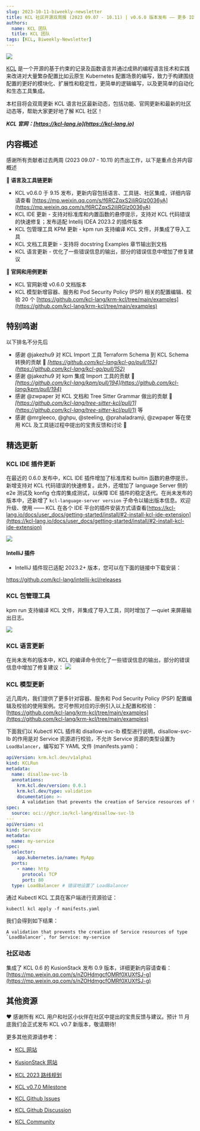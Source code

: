 ```yaml
---
slug: 2023-10-11-biweekly-newsletter
title: KCL 社区开源双周报 (2023 09.07 - 10.11) | v0.6.0 版本发布 —— 更多 IDE 插件、包管理支持!
authors:
  name: KCL 团队
  title: KCL 团队
tags: [KCL, Biweekly-Newsletter]
---
```


![](/img/biweekly-newsletter-zh.png)

[KCL](https://github.com/kcl-lang) 是一个开源的基于约束的记录及函数语言并通过成熟的编程语言技术和实践来改进对大量繁杂配置比如云原生 Kubernetes 配置场景的编写，致力于构建围绕配置的更好的模块化、扩展性和稳定性，更简单的逻辑编写，以及更简单的自动化和生态工具集成。

本栏目将会双周更新 KCL 语言社区最新动态，包括功能、官网更新和最新的社区动态等，帮助大家更好地了解 KCL 社区！

***KCL 官网：[https://kcl-lang.io](https://kcl-lang.io)***

## 内容概述

感谢所有贡献者过去两周 (2023 09.07 - 10.11) 的杰出工作，以下是重点合并内容概述

**🔧 语言及工具链更新**
- KCL v0.6.0 于 9.15 发布，更新内容包括语言、工具链、社区集成，详细内容请查看 [https://mp.weixin.qq.com/s/f6RCZqxS2iliRGIz0036yA](https://mp.weixin.qq.com/s/f6RCZqxS2iliRGIz0036yA)
- KCL IDE 更新 - 支持对标准库和内置函数的悬停提示，支持对 KCL 代码错误的快速修复；发布适配 Intellij IDEA 2023.2 的插件版本
- KCL 包管理工具 KPM 更新 - kpm run 支持编译 KCL 文件，并集成了导入工具
- KCL 文档工具更新 - 支持将 docstring Examples 章节输出到文档
- KCL 语言更新 - 优化了一些错误信息的输出，部分的错误信息中增加了修复建议

**📰 官网和用例更新**

- KCL 官网新增 v0.6.0 文档版本
- KCL 模型新增容器、服务和 Pod Security Policy (PSP) 相关的配置编辑、校验 20 个 [https://github.com/kcl-lang/krm-kcl/tree/main/examples](https://github.com/kcl-lang/krm-kcl/tree/main/examples)

## 特别鸣谢

以下排名不分先后

- 感谢 @jakezhu9 对 KCL Import 工具 Terraform Schema 到 KCL Schema 转换的贡献 🙌 *[https://github.com/kcl-lang/kcl-go/pull/152](https://github.com/kcl-lang/kcl-go/pull/152)*
- 感谢 @jakezhu9 对 kpm 集成 Import 工具的贡献 🙌 *[https://github.com/kcl-lang/kpm/pull/194](https://github.com/kcl-lang/kpm/pull/194)*
- 感谢 @zwpaper 对 KCL 文档和 Tree Sitter Grammar 做出的贡献 🙌 *[https://github.com/kcl-lang/tree-sitter-kcl/pull/1](https://github.com/kcl-lang/tree-sitter-kcl/pull/1)* 等
- 感谢 @mrgleeco, @ghpu, @steeling, @prahaladramji, @zwpaper 等在使用 KCL 及工具链过程中提出的宝贵反馈和讨论 🙌

## 精选更新

### KCL IDE 插件更新

在最近的 0.6.0 发布中，KCL IDE 插件增加了标准库和 builtin 函数的悬停提示，新增支持对 KCL 代码错误的快速修复。此外，还增加了 language Server 侧的 e2e 测试及 konfig 仓库的集成测试，以保障 IDE 插件的稳定迭代。在尚未发布的版本中，还新增了 `kcl-language-server version` 子命令以输出版本信息。欢迎升级、使用 —— KCL 在各个 IDE 平台的插件安装方式请查看[https://kcl-lang.io/docs/user_docs/getting-started/install/#2-install-kcl-ide-extension](https://kcl-lang.io/docs/user_docs/getting-started/install/#2-install-kcl-ide-extension)

![](/img/docs/tools/Ide/vs-code/hover-built-in.png)

#### IntelliJ 插件

+ IntelliJ 插件现已适配 2023.2+ 版本，您可以在下面的链接中下载安装：

https://github.com/kcl-lang/intellij-kcl/releases

### KCL 包管理工具

kpm run 支持编译 KCL 文件，并集成了导入工具，同时增加了 —quiet 来屏蔽输出日志。

![](/img/docs/tools/kpm/kpm-run-file.png)

### KCL 语言更新

在尚未发布的版本中，KCL 的编译命令优化了一些错误信息的输出，部分的错误信息中增加了修复建议：
![](/img/blog/2023-10-11-kcl-biweekly-newsletter/error-suggestion.png)

### KCL 模型更新

近几周内，我们提供了更多针对容器、服务和 Pod Security Policy (PSP) 配置编辑及校验的使用案例。您可参照对应的示例引入以上配置和校验： [https://github.com/kcl-lang/krm-kcl/tree/main/examples](https://github.com/kcl-lang/krm-kcl/tree/main/examples)

下面我们以 Kubectl KCL 插件和 disallow-svc-lb 模型进行说明，disallow-svc-lb 的作用是对 Service 资源进行校验，不允许 Service 资源的类型设置为 `LoadBalancer`，编写如下 YAML 文件 (manifests.yaml)：
  
  ```yaml
  apiVersion: krm.kcl.dev/v1alpha1
  kind: KCLRun
  metadata:
    name: disallow-svc-lb
    annotations: 
      krm.kcl.dev/version: 0.0.1
      krm.kcl.dev/type: validation
      documentation: >-
        A validation that prevents the creation of Service resources of type `LoadBalancer`
  spec:
    source: oci://ghcr.io/kcl-lang/disallow-svc-lb
  ---
  apiVersion: v1
  kind: Service
  metadata:
    name: my-service
  spec:
    selector:
      app.kubernetes.io/name: MyApp
    ports:
      - name: http
        protocol: TCP
        port: 80
    type: LoadBalancer # 错误地设置了 LoadBalancer
  ```

通过 Kubectl KCL 工具在客户端进行资源验证：

  ```shell
  kubectl kcl apply -f manifests.yaml
  ```

我们会得到如下结果：

  ```shell
  A validation that prevents the creation of Service resources of type `LoadBalancer`, for Service: my-service
  ```

### 社区动态

集成了 KCL 0.6 的 KusionStack 发布 0.9 版本，详细更新内容请查看：[https://mp.weixin.qq.com/s/nZOHdmgcfOMRf0XUXfSJ-g](https://mp.weixin.qq.com/s/nZOHdmgcfOMRf0XUXfSJ-g)

## 其他资源

❤️ 感谢所有 KCL 用户和社区小伙伴在社区中提出的宝贵反馈与建议。预计 11 月底我们会正式发布 KCL v0.7 新版本，敬请期待!

更多其他资源请参考：

- [KCL 网站](https://kcl-lang.io/)
- [KusionStack 网站](https://kusionstack.io/)

- [KCL 2023 路线规划](https://kcl-lang.io/docs/community/release-policy/roadmap)
- [KCL v0.7.0 Milestone](https://github.com/kcl-lang/kcl/milestone/7)
- [KCL Github Issues](https://github.com/kcl-lang/kcl/issues)
- [KCL Github Discussion](https://github.com/orgs/kcl-lang/discussions)
- [KCL Community](https://github.com/kcl-lang/community)
